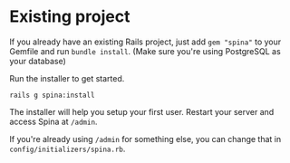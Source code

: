 # Existing project

If you already have an existing Rails project, just add `gem "spina"` to your Gemfile and run `bundle install`. (Make sure you're using PostgreSQL as your database)

Run the installer to get started.

```
rails g spina:install
```

The installer will help you setup your first user.
Restart your server and access Spina at `/admin`.

If you're already using `/admin` for something else, you can change that in `config/initializers/spina.rb`.
